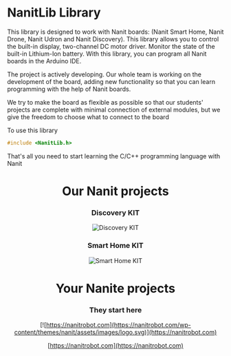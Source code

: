 # NanitLib Library

This library is designed to work with Nanit boards: (Nanit Smart Home, Nanit Drone, Nanit Udron and Nanit Discovery). This library allows you to control the built-in display, two-channel DC motor driver. Monitor the state of the built-in Lithium-Ion battery.
With this library, you can program all Nanit boards in the Arduino IDE.


The project is actively developing. Our whole team is working on the development of the board, adding new functionality so that you can learn programming with the help of Nanit boards.

We try to make the board as flexible as possible so that our students' projects are complete with minimal connection of external modules, but we give the freedom to choose what to connect to the board


To use this library

```cpp
#include <NanitLib.h>
```

That's all you need to start learning the C/C++ programming language with Nanit


<center>

# Our Nanit projects

### Discovery KIT

![Discovery KIT](https://nanitrobot.com/wp-content/uploads/2023/06/Frame-63-1.jpg)


### Smart Home KIT

![Smart Home KIT](https://nanitrobot.com/wp-content/uploads/2023/06/Frame-66-1.jpg)

# Your Nanite projects

### They start here

[![https://nanitrobot.com](https://nanitrobot.com/wp-content/themes/nanit/assets/images/logo.svg)](https://nanitrobot.com)

[https://nanitrobot.com](https://nanitrobot.com)
</center>



